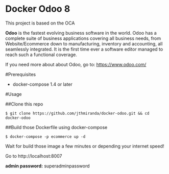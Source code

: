 Docker Odoo 8
=============

This project is based on the OCA

**Odoo** is the fastest evolving business software in the world. Odoo has a complete suite of business applications covering all business needs, from Website/Ecommerce down to manufacturing, inventory and accounting, all seamlessly integrated. It is the first time ever a software editor managed to reach such a functional coverage.

If you need more about about Odoo, go to: https://www.odoo.com/

#Prerequisites

* docker-compose 1.4 or later

#Usage

##Clone this repo

```
$ git clone https://github.com/jthmiranda/docker-odoo.git && cd docker-odoo
```

##Build those Dockerfile using docker-compose

```
$ docker-compose -p ecommerce up -d
```

 Wait for build those image a few minutes or depending your internet speed!
 
 Go to http://localhost:8007 

**admin password:** superadminpassword